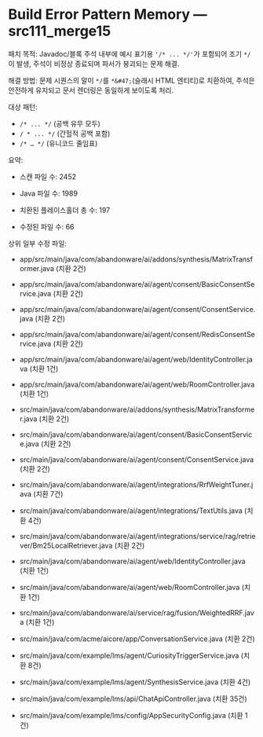 # Build Error Pattern Memory — src111_merge15

패치 목적: Javadoc/블록 주석 내부에 예시 표기용 `'/* ... */'`가 포함되어 조기 `*/`이 발생, 주석이 비정상 종료되며 파서가 붕괴되는 문제 해결.

해결 방법: 문제 시퀀스의 말미 `*/`를 `*&#47;`(슬래시 HTML 엔티티)로 치환하여, 주석은 안전하게 유지되고 문서 렌더링은 동일하게 보이도록 처리.

대상 패턴:

- `/* ... */` (공백 유무 모두)
- `/ * ... */` (간헐적 공백 포함)
- `/* … */` (유니코드 줄임표)

요약:

- 스캔 파일 수: 2452

- Java 파일 수: 1989

- 치환된 플레이스홀더 총 수: 197

- 수정된 파일 수: 66


상위 일부 수정 파일:

  - app/src/main/java/com/abandonware/ai/addons/synthesis/MatrixTransformer.java  (치환 2건)

  - app/src/main/java/com/abandonware/ai/agent/consent/BasicConsentService.java  (치환 2건)

  - app/src/main/java/com/abandonware/ai/agent/consent/ConsentService.java  (치환 2건)

  - app/src/main/java/com/abandonware/ai/agent/consent/RedisConsentService.java  (치환 2건)

  - app/src/main/java/com/abandonware/ai/agent/web/IdentityController.java  (치환 1건)

  - app/src/main/java/com/abandonware/ai/agent/web/RoomController.java  (치환 1건)

  - src/main/java/com/abandonware/ai/addons/synthesis/MatrixTransformer.java  (치환 2건)

  - src/main/java/com/abandonware/ai/agent/consent/BasicConsentService.java  (치환 2건)

  - src/main/java/com/abandonware/ai/agent/consent/ConsentService.java  (치환 2건)

  - src/main/java/com/abandonware/ai/agent/integrations/RrfWeightTuner.java  (치환 7건)

  - src/main/java/com/abandonware/ai/agent/integrations/TextUtils.java  (치환 4건)

  - src/main/java/com/abandonware/ai/agent/integrations/service/rag/retriever/Bm25LocalRetriever.java  (치환 2건)

  - src/main/java/com/abandonware/ai/agent/web/IdentityController.java  (치환 1건)

  - src/main/java/com/abandonware/ai/agent/web/RoomController.java  (치환 1건)

  - src/main/java/com/abandonware/ai/service/rag/fusion/WeightedRRF.java  (치환 1건)

  - src/main/java/com/acme/aicore/app/ConversationService.java  (치환 2건)

  - src/main/java/com/example/lms/agent/CuriosityTriggerService.java  (치환 8건)

  - src/main/java/com/example/lms/agent/SynthesisService.java  (치환 4건)

  - src/main/java/com/example/lms/api/ChatApiController.java  (치환 35건)

  - src/main/java/com/example/lms/config/AppSecurityConfig.java  (치환 1건)
